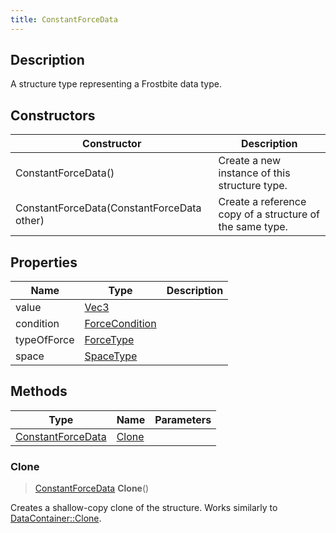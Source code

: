 ```yaml
---
title: ConstantForceData
---
```

## Description

A structure type representing a Frostbite data type.

## Constructors

| Constructor                                | Description                                              |
| ------------------------------------------ | -------------------------------------------------------- |
| ConstantForceData()                        | Create a new instance of this structure type.            |
| ConstantForceData(ConstantForceData other) | Create a reference copy of a structure of the same type. |

## Properties

| Name        | Type                              | Description |
| ----------- | --------------------------------- | ----------- |
| value       | [Vec3](/vext/ref/shared/class/vec3) |             |
| condition   | [ForceCondition](/vext/ref/fb/forcecondition/)  |             |
| typeOfForce | [ForceType](/vext/ref/fb/forcetype/)            |             |
| space       | [SpaceType](/vext/ref/fb/spacetype/)            |             |

## Methods

| Type                                   | Name            | Parameters |
| -------------------------------------- | --------------- | ---------- |
| [ConstantForceData](/vext/ref/fb/constantforcedata/) | [Clone](#clone) |            |

### Clone

> [ConstantForceData](/vext/ref/fb/constantforcedata/) **Clone**()

Creates a shallow-copy clone of the structure. Works similarly to [DataContainer::Clone](/vext/ref/shared/class/datacontainer#clone).

